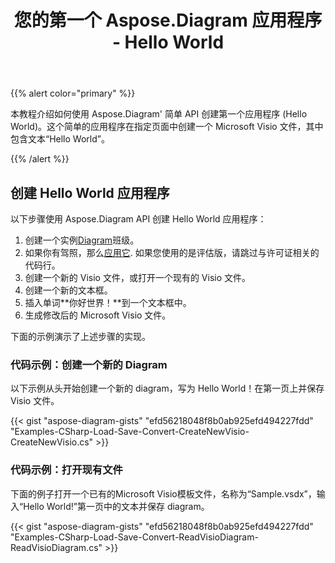 ﻿---
title: 您的第一个 Aspose.Diagram 应用程序 - Hello World
type: docs
weight: 30
url: /zh/net/your-first-aspose-diagram-application-hello-world/
description: 本页介绍如何使用 Aspose.Diagram 库创建第一个应用程序。
---
{{% alert color="primary" %}}

本教程介绍如何使用 Aspose.Diagram' 简单 API 创建第一个应用程序 (Hello World)。这个简单的应用程序在指定页面中创建一个 Microsoft Visio 文件，其中包含文本“Hello World”。

{{% /alert %}}

## **创建 Hello World 应用程序**

以下步骤使用 Aspose.Diagram API 创建 Hello World 应用程序：

1. 创建一个实例[Diagram](https://reference.aspose.com/diagram/net/aspose.diagram/diagram)班级。
1. 如果你有驾照，那么[应用它](https://reference.aspose.com/diagram/net/aspose.diagram/license).
如果您使用的是评估版，请跳过与许可证相关的代码行。
1. 创建一个新的 Visio 文件，或打开一个现有的 Visio 文件。
1. 创建一个新的文本框。
1. 插入单词**你好世界！**到一个文本框中。
1. 生成修改后的 Microsoft Visio 文件。

下面的示例演示了上述步骤的实现。

### **代码示例：创建一个新的 Diagram**

以下示例从头开始创建一个新的 diagram，写为 Hello World！在第一页上并保存 Visio 文件。

{{< gist "aspose-diagram-gists" "efd56218048f8b0ab925efd494227fdd" "Examples-CSharp-Load-Save-Convert-CreateNewVisio-CreateNewVisio.cs" >}}

### **代码示例：打开现有文件**

下面的例子打开一个已有的Microsoft Visio模板文件，名称为“Sample.vsdx”，输入“Hello World!”第一页中的文本并保存 diagram。

{{< gist "aspose-diagram-gists" "efd56218048f8b0ab925efd494227fdd" "Examples-CSharp-Load-Save-Convert-ReadVisioDiagram-ReadVisioDiagram.cs" >}}
